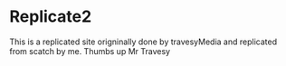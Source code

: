 # Replicate2
This is a replicated site origninally done by travesyMedia and  replicated from scatch by me. Thumbs up Mr Travesy
